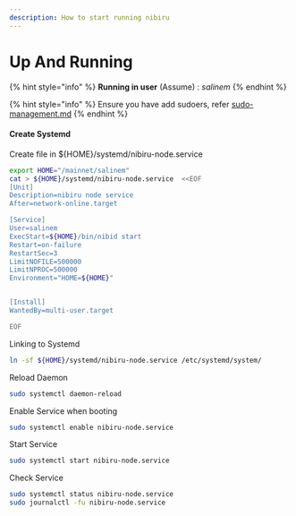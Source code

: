 ```yaml
---
description: How to start running nibiru
---
```


# Up And Running

{% hint style="info" %}
**Running in user** (Assume) : _salinem_
{% endhint %}

{% hint style="info" %}
Ensure you have add sudoers, refer [sudo-management.md](../../../security/sudo-management.md "mention")
{% endhint %}

#### Create Systemd

Create file in ${HOME}/systemd/nibiru-node.service

```bash
export HOME="/mainnet/salinem"
cat > ${HOME}/systemd/nibiru-node.service  <<EOF
[Unit]
Description=nibiru node service
After=network-online.target

[Service]
User=salinem
ExecStart=${HOME}/bin/nibid start 
Restart=on-failure
RestartSec=3
LimitNOFILE=500000
LimitNPROC=500000
Environment="HOME=${HOME}"


[Install]
WantedBy=multi-user.target

EOF
```

Linking to Systemd

```bash
ln -sf ${HOME}/systemd/nibiru-node.service /etc/systemd/system/
```

Reload Daemon

```bash
sudo systemctl daemon-reload
```

Enable Service when booting

```bash
sudo systemctl enable nibiru-node.service
```

Start Service

```bash
sudo systemctl start nibiru-node.service
```

Check Service

```bash
sudo systemctl status nibiru-node.service
sudo journalctl -fu nibiru-node.service
```
